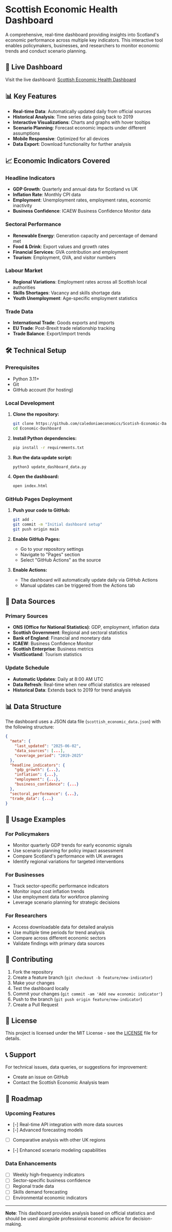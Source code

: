 # Scottish Economic Health Dashboard

A comprehensive, real-time dashboard providing insights into Scotland's economic performance across multiple key indicators. This interactive tool enables policymakers, businesses, and researchers to monitor economic trends and conduct scenario planning.

## 🏴 Live Dashboard

Visit the live dashboard: [Scottish Economic Health Dashboard](https://caledoniaeconomics.github.io/Scotish-Economic-Dashboard/)

## 📊 Key Features

- **Real-time Data**: Automatically updated daily from official sources
- **Historical Analysis**: Time series data going back to 2019
- **Interactive Visualizations**: Charts and graphs with hover tooltips
- **Scenario Planning**: Forecast economic impacts under different assumptions
- **Mobile Responsive**: Optimized for all devices
- **Data Export**: Download functionality for further analysis

## 📈 Economic Indicators Covered

### Headline Indicators
- **GDP Growth**: Quarterly and annual data for Scotland vs UK
- **Inflation Rate**: Monthly CPI data
- **Employment**: Unemployment rates, employment rates, economic inactivity
- **Business Confidence**: ICAEW Business Confidence Monitor data

### Sectoral Performance
- **Renewable Energy**: Generation capacity and percentage of demand met
- **Food & Drink**: Export values and growth rates
- **Financial Services**: GVA contribution and employment
- **Tourism**: Employment, GVA, and visitor numbers

### Labour Market
- **Regional Variations**: Employment rates across all Scottish local authorities
- **Skills Shortages**: Vacancy and skills shortage data
- **Youth Unemployment**: Age-specific employment statistics

### Trade Data
- **International Trade**: Goods exports and imports
- **EU Trade**: Post-Brexit trade relationship tracking
- **Trade Balance**: Export/import trends

## 🛠 Technical Setup

### Prerequisites
- Python 3.11+
- Git
- GitHub account (for hosting)

### Local Development

1. **Clone the repository:**
   ```bash
   git clone https://github.com/caledoniaeconomics/Scotish-Economic-Dashboard.git
   cd Economic-Dashboard
   ```

2. **Install Python dependencies:**
   ```bash
   pip install -r requirements.txt
   ```

3. **Run the data update script:**
   ```fish
   python3 update_dashboard_data.py
   ```

4. **Open the dashboard:**
   ```bash
   open index.html
   ```

### GitHub Pages Deployment

1. **Push your code to GitHub:**
   ```bash
   git add .
   git commit -m "Initial dashboard setup"
   git push origin main
   ```

2. **Enable GitHub Pages:**
   - Go to your repository settings
   - Navigate to "Pages" section
   - Select "GitHub Actions" as the source

3. **Enable Actions:**
   - The dashboard will automatically update daily via GitHub Actions
   - Manual updates can be triggered from the Actions tab

## 🔄 Data Sources

### Primary Sources
- **ONS (Office for National Statistics)**: GDP, employment, inflation data
- **Scottish Government**: Regional and sectoral statistics
- **Bank of England**: Financial and monetary data
- **ICAEW**: Business Confidence Monitor
- **Scottish Enterprise**: Business metrics
- **VisitScotland**: Tourism statistics

### Update Schedule
- **Automatic Updates**: Daily at 8:00 AM UTC
- **Data Refresh**: Real-time when new official statistics are released
- **Historical Data**: Extends back to 2019 for trend analysis

## 📊 Data Structure

The dashboard uses a JSON data file (`scottish_economic_data.json`) with the following structure:

```json
{
  "meta": {
    "last_updated": "2025-06-02",
    "data_sources": [...],
    "coverage_period": "2019-2025"
  },
  "headline_indicators": {
    "gdp_growth": {...},
    "inflation": {...},
    "employment": {...},
    "business_confidence": {...}
  },
  "sectoral_performance": {...},
  "trade_data": {...}
}
```

## 🎯 Usage Examples

### For Policymakers
- Monitor quarterly GDP trends for early economic signals
- Use scenario planning for policy impact assessment
- Compare Scotland's performance with UK averages
- Identify regional variations for targeted interventions

### For Businesses
- Track sector-specific performance indicators
- Monitor input cost inflation trends
- Use employment data for workforce planning
- Leverage scenario planning for strategic decisions

### For Researchers
- Access downloadable data for detailed analysis
- Use multiple time periods for trend analysis
- Compare across different economic sectors
- Validate findings with primary data sources

## 🤝 Contributing

1. Fork the repository
2. Create a feature branch (`git checkout -b feature/new-indicator`)
3. Make your changes
4. Test the dashboard locally
5. Commit your changes (`git commit -am 'Add new economic indicator'`)
6. Push to the branch (`git push origin feature/new-indicator`)
7. Create a Pull Request

## 📝 License

This project is licensed under the MIT License - see the [LICENSE](LICENSE) file for details.

## 📞 Support

For technical issues, data queries, or suggestions for improvement:
- Create an issue on GitHub
- Contact the Scottish Economic Analysis team

## 🔮 Roadmap

### Upcoming Features
- [-] Real-time API integration with more data sources
- [-] Advanced forecasting models
- [ ] Comparative analysis with other UK regions
- [-] Enhanced scenario modeling capabilities

### Data Enhancements
- [ ] Weekly high-frequency indicators
- [ ] Sector-specific business confidence
- [ ] Regional trade data
- [ ] Skills demand forecasting
- [ ] Environmental economic indicators

---

**Note**: This dashboard provides analysis based on official statistics and should be used alongside professional economic advice for decision-making.